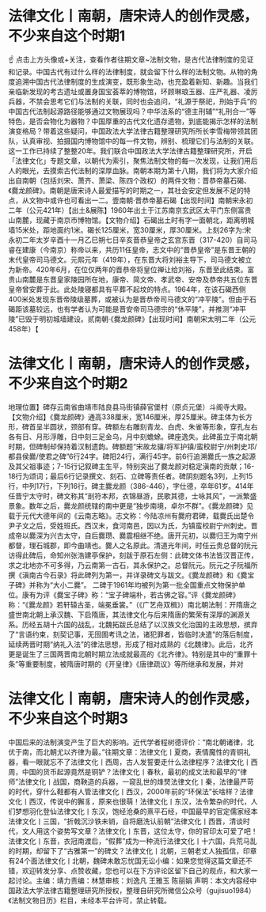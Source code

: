 # 法律文化丨南朝，唐宋诗人的创作灵感，不少来自这个时期1

☝ 点击上方头像或+关注，查看作者往期文章~法制文物，是古代法律制度的见证和记录。中国古代有过什么样的法律制度，就会留下什么样的法制文物。从物的角度追溯中国古代法律制度的生成演变，既形象生动，也充盈着新知、新趣。当我们亲临新发现的考古遗址或置身国宝荟萃的博物馆，环顾琳琅玉器、庄严礼器、凌厉兵器，不禁会思考它们与法制的关联，同时也会追问，“礼源于祭祀，刑始于兵”的中国古代法制起源路径能够通过文物展现吗？中华法系的“德主刑辅”“礼刑合一”等特色，是否会物化为器物？中国厚重的古代文化遗存遗物，到底能揭示怎样的法制演变格局？带着这些疑问，中国政法大学法律古籍整理研究所所长李雪梅带领其团队，认真审视、拍摄国内博物馆中的每一件文物，辨别、梳理它们与法制的关联。这一工作已持续了整整20年。我们联合中国政法大学法律古籍整理研究所，开启「法律文化」专题文章，以朝代为索引，聚焦法制文物的每一次发现，让我们用后人的眼光，去摸索古代法制的深厚血脉。南朝本期为第十八期，我们将为大家介绍出自南朝（包括刘宋、萧齐、萧梁、陈四个政权）的两件文物：晋恭帝墓石碣、《爨龙颜碑》。南朝是唐宋诗人最爱描写的时期之一，其社会安定但发展不足的特点，从文物中或许也可看出一二。壹南朝·晋恭帝墓石碣【出现时间】南朝宋永初二年（公元421年）【出土&展陈】1960年出土于江苏南京玄武区太平门东侧富贵山南麓，现藏于南京市博物馆。【文物介绍】石碣出土时有字一面朝北，距离明城墙15米处，距地面约1米。碣长125厘米，宽30厘米，厚30厘米。上刻26字为:宋永初二年太岁辛酉十一月乙巳朔七日辛亥晋恭皇帝之玄宫东晋（317-420）自司马睿在建康（今南京）称帝以来，共历11任皇帝，志文中的“晋恭皇帝”是东晋王朝的末代皇帝司马德文。元熙元年（419年），在东晋大将刘裕主导下，司马德文被立为新帝。420年6月，在位仅两年的晋恭帝将皇位禅让给刘裕，东晋至此结束。富贵山南麓是东晋皇家陵园所在地，康帝、简文帝、孝武帝、安帝及恭帝共五位东晋皇帝曾安葬于此。此处陵寝都具有平葬不起坟的特点。1964年，在该石碣西侧400米处发现东晋帝陵级墓葬，或被认为是晋恭帝司马德文的“冲平陵”。但由于石碣距该墓较远，也有学者认为可能是晋安帝司马德宗的“休平陵”，并推测“冲平陵”已毁于明初城墙建设。贰南朝·《爨龙颜碑》【出现时间】南朝宋太明二年（公元458年）【

# 法律文化丨南朝，唐宋诗人的创作灵感，不少来自这个时期2

地理位置】碑存云南省曲靖市陆良县马街镇薛官堡村（原贞元堡）斗阁寺大殿。【文物介绍】《爨龙颜碑》通高338厘米，宽146厘米，厚25厘米。碑主体为长方形，碑首呈半圆状，颈部有穿。碑额左右雕刻青龙、白虎、朱雀等形象，穿孔左右各有日、月形浮雕，日中刻三足金乌，月中刻蟾蜍。碑座逸失。此碑虽立于南北朝时期，但碑制却保持着汉制遗韵。碑额题“宋故龙骧/将军护镇/蛮校尉宁/州刺史邛/都县侯爨/使君之碑”6行24字。碑阳24行，满行45字。前6行追溯爨氏一族之起源及其父祖事迹；7-15行记叙碑主生平，特别突出了爨龙颜对稳定滇南的贡献；16-18行为颂词；最后6行记录撰文、刻石、立碑等责任者。碑阴刻题名3列，上列15行，中列17行，下列16行。碑主爨龙颜（386-446），字仕德，卒年61岁。414年任晋宁太守时，碑文称其“剖符本邦，衣锦昼游，民歌其德，士咏其风”，一派繁盛景象。数年之后，爨龙颜统辖的南中更是“独步南境，卓尔不群”。《爨龙颜碑》见载于元代大德年间的《云南志略》。志文称：今陆凉州有爨府君碑，载爨氏出楚令尹子文之后，受姓班氏。西汉末，食河南邑，因以为氏，为镇蛮校尉宁州刺史。晋成帝以爨深为兴古太守，自后爨瓒、爨震相继不绝。唐开元初，以爨归王为南宁州都督，理石城郡，即今曲靖也。爨人之名原此。清道光年间，时任云贵总督的阮元访得此碑后，命知州张浩建亭保护，刻跋于原石左侧：此碑文体书法皆汉晋正传，求之北地亦不可多得，乃云南第一古石，其永保护之。总督阮元。阮元之子阮福所撰《滇南古今石录》将此碑列为第一，并详录碑文与跋文。《爨龙颜碑》和《爨宝子碑》并称为“大小二爨”。 二碑于1961年均被列为第一批全国重点文物保护单位。康有为评《爨宝子碑》称：“宝子碑端朴，若古佛之容。”评《爨龙颜碑》称：“《爨龙颜》若轩辕古圣，端冕垂裳。”（《广艺舟双楫》）南北朝法制：开隋唐之盛世南北朝上承汉魏、下启隋唐，其法律文化与后来隋唐的繁荣有深厚的渊源关系。历经五胡十六国的战乱，北魏拓跋氏总结了以汉族文化治国的主政思想，摈弃了“言语约束，刻契记事，无囹圄考讯之法，诸犯罪者，皆临时决遣”的落后制度，延续两晋时期“纳礼入法”的律法思想，形成了相对成熟的《北魏律》。此后，北齐更是诞生了三国两晋南北朝时期立法成就最高的《北齐律》。特别是其中的“重罪十条”等重要制度，被隋唐时期的《开皇律》《唐律疏议》等所继承和发展，并对

# 法律文化丨南朝，唐宋诗人的创作灵感，不少来自这个时期3

中国后来的法制演变产生了巨大的影响。近代学者程树德评价：“南北朝诸律，北优于南，而北朝尤以齐律为最。”往期文章：法律文化丨夏商，表情魔性的青铜礼器，看一眼就忘不了法律文化丨西周，古人发誓要走什么法律程序？法律文化丨西周，中国的货币起源竟然是铜铲？法律文化丨春秋，最初的成文法和最早的“律师”法律文化丨战国，商鞅造的兵器，一窥乱世的烽燹法律文化丨秦，法律最严苛的时代，穿什么鞋都有人管法律文化丨西汉，2000年前的“环保法”长啥样？法律文化丨西汉，传说中的獬豸，原来也很萌！法律文化丨东汉，法令繁杂的时代，人们梦想羽化登仙法律文化丨东汉，饱经沧桑的熹平石经，中国最早的官定儒家经本法律文化丨三国，“折戟沉沙铁未销，自将磨洗认前朝”法律文化丨西晋，清谈时代，文人用这个姿势写文章？法律文化丨东晋，这位太守，你的官印太可爱了吧！法律文化丨东晋，衣冠南渡后，“假葬”成为一种流行法律文化丨十六国，兵荒马乱的时期，却留下了“古雅第一”的碑文？​法律文化丨北朝，三朝老丈人独孤信，印章有24个面法律文化丨北朝，魏碑未敢忘忧国无讼小编：如果您觉得这篇文章还不错，欢迎转发分享、点赞收藏，您也可以在下方评论区留下自己的观点，和大家一起讨论。主编：靖力责编：林慧审核：刘逸凡 王雅玉 陈丽娟 声明：本文内容经中国政法大学法律古籍整理研究所授权，整理自研究所微信公众号（gujisuo1984）《法制文物日历》栏目，未经本平台许可，禁止转载。

